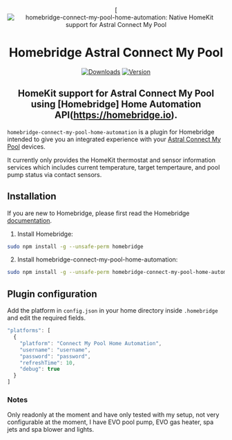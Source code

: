 <SPAN ALIGN="CENTER">

[![homebridge-connect-my-pool-home-automation: Native HomeKit support for Astral Connect My Pool](https://github.com/michaelpettorosso/homebridge-connect-my-pool-home-automation)

# Homebridge Astral Connect My Pool

[![Downloads](https://img.shields.io/npm/dt/homebridge-connect-my-pool-home-automation?color=38A8E0&style=for-the-badge)](https://www.npmjs.com/package/homebridge-connect-my-pool-home-automation)
[![Version](https://img.shields.io/npm/v/homebridge-connect-my-pool-home-automation?label=homebridge-connect-my-pool-home-automation&color=38A8E0&style=for-the-badge)](https://www.npmjs.com/package/homebridge-connect-my-pool-home-automation)
## HomeKit support for Astral Connect My Pool using [Homebridge] Home Automation API(https://homebridge.io).
</SPAN>

`homebridge-connect-my-pool-home-automation` is a plugin for Homebridge intended to give you an integrated experience with your [Astral Connect My Pool](https://connectmypool.com.au) devices.

It currently only provides the HomeKit thermostat and sensor information services which includes current temperature, target tempertaure, and pool pump status via contact sensors.

## Installation

If you are new to Homebridge, please first read the Homebridge [documentation](https://www.npmjs.com/package/homebridge).

1. Install Homebridge:
```sh
sudo npm install -g --unsafe-perm homebridge
```

2. Install homebridge-connect-my-pool-home-automation:
```sh
sudo npm install -g --unsafe-perm homebridge-connect-my-pool-home-automation
```

## Plugin configuration
Add the platform in `config.json` in your home directory inside `.homebridge` and edit the required fields.

```js
"platforms": [
  {
    "platform": "Connect My Pool Home Automation",
    "username": "username",
    "password": "password",
    "refreshTime": 10,
    "debug": true
  }
]
```

### Notes

Only readonly at the moment and have only tested with my setup, not very configurable at the moment, I have EVO pool pump, EVO gas heater, spa jets and spa blower and lights.
